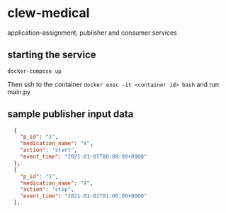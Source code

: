 # clew-medical
application-assignment, publisher and consumer services

## starting the service
`docker-compose up`

Then ssh to the container `docker exec -it <container id> bash` and run main.py 

## sample publisher input data
```json
  {
    "p_id": "1",
    "medication_name": "X",
    "action": "start",
    "event_time": "2021-01-01T00:00:00+0000"
  },
  {
    "p_id": "1",
    "medication_name": "X",
    "action": "stop",
    "event_time": "2021-01-01T01:00:00+0000"
  },
  ```
